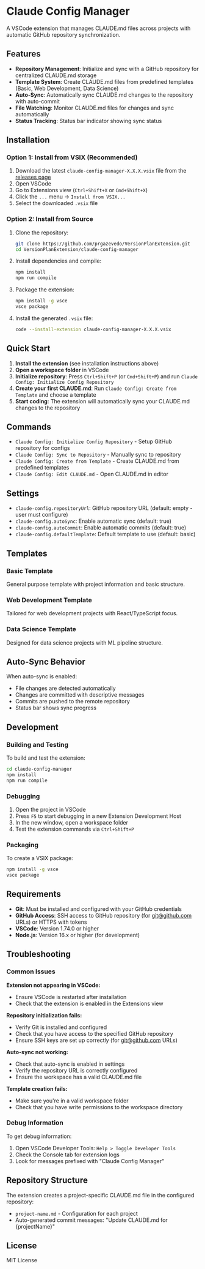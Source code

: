 # Claude Config Manager

A VSCode extension that manages CLAUDE.md files across projects with automatic GitHub repository synchronization.

## Features

- **Repository Management**: Initialize and sync with a GitHub repository for centralized CLAUDE.md storage
- **Template System**: Create CLAUDE.md files from predefined templates (Basic, Web Development, Data Science)
- **Auto-Sync**: Automatically sync CLAUDE.md changes to the repository with auto-commit
- **File Watching**: Monitor CLAUDE.md files for changes and sync automatically
- **Status Tracking**: Status bar indicator showing sync status

## Installation

### Option 1: Install from VSIX (Recommended)

1. Download the latest `claude-config-manager-X.X.X.vsix` file from the [releases page](https://github.com/prgazevedo/VersionPlanExtension/releases)
2. Open VSCode
3. Go to Extensions view (`Ctrl+Shift+X` or `Cmd+Shift+X`)
4. Click the `...` menu → `Install from VSIX...`
5. Select the downloaded `.vsix` file

### Option 2: Install from Source

1. Clone the repository:
   ```bash
   git clone https://github.com/prgazevedo/VersionPlanExtension.git
   cd VersionPlanExtension/claude-config-manager
   ```

2. Install dependencies and compile:
   ```bash
   npm install
   npm run compile
   ```

3. Package the extension:
   ```bash
   npm install -g vsce
   vsce package
   ```

4. Install the generated `.vsix` file:
   ```bash
   code --install-extension claude-config-manager-X.X.X.vsix
   ```

## Quick Start

1. **Install the extension** (see installation instructions above)
2. **Open a workspace folder** in VSCode
3. **Initialize repository**: Press `Ctrl+Shift+P` (or `Cmd+Shift+P`) and run `Claude Config: Initialize Config Repository`
4. **Create your first CLAUDE.md**: Run `Claude Config: Create from Template` and choose a template
5. **Start coding**: The extension will automatically sync your CLAUDE.md changes to the repository

## Commands

- `Claude Config: Initialize Config Repository` - Setup GitHub repository for configs
- `Claude Config: Sync to Repository` - Manually sync to repository
- `Claude Config: Create from Template` - Create CLAUDE.md from predefined templates
- `Claude Config: Edit CLAUDE.md` - Open CLAUDE.md in editor

## Settings

- `claude-config.repositoryUrl`: GitHub repository URL (default: empty - user must configure)
- `claude-config.autoSync`: Enable automatic sync (default: true)
- `claude-config.autoCommit`: Enable automatic commits (default: true)
- `claude-config.defaultTemplate`: Default template to use (default: basic)

## Templates

### Basic Template
General purpose template with project information and basic structure.

### Web Development Template  
Tailored for web development projects with React/TypeScript focus.

### Data Science Template
Designed for data science projects with ML pipeline structure.

## Auto-Sync Behavior

When auto-sync is enabled:
- File changes are detected automatically
- Changes are committed with descriptive messages
- Commits are pushed to the remote repository
- Status bar shows sync progress

## Development

### Building and Testing

To build and test the extension:

```bash
cd claude-config-manager
npm install
npm run compile
```

### Debugging

1. Open the project in VSCode
2. Press `F5` to start debugging in a new Extension Development Host
3. In the new window, open a workspace folder
4. Test the extension commands via `Ctrl+Shift+P`

### Packaging

To create a VSIX package:

```bash
npm install -g vsce
vsce package
```

## Requirements

- **Git**: Must be installed and configured with your GitHub credentials
- **GitHub Access**: SSH access to GitHub repository (for git@github.com URLs) or HTTPS with tokens
- **VSCode**: Version 1.74.0 or higher
- **Node.js**: Version 16.x or higher (for development)

## Troubleshooting

### Common Issues

**Extension not appearing in VSCode:**
- Ensure VSCode is restarted after installation
- Check that the extension is enabled in the Extensions view

**Repository initialization fails:**
- Verify Git is installed and configured
- Check that you have access to the specified GitHub repository
- Ensure SSH keys are set up correctly (for git@github.com URLs)

**Auto-sync not working:**
- Check that auto-sync is enabled in settings
- Verify the repository URL is correctly configured
- Ensure the workspace has a valid CLAUDE.md file

**Template creation fails:**
- Make sure you're in a valid workspace folder
- Check that you have write permissions to the workspace directory

### Debug Information

To get debug information:
1. Open VSCode Developer Tools: `Help > Toggle Developer Tools`
2. Check the Console tab for extension logs
3. Look for messages prefixed with "Claude Config Manager"

## Repository Structure

The extension creates a project-specific CLAUDE.md file in the configured repository:
- `project-name.md` - Configuration for each project
- Auto-generated commit messages: "Update CLAUDE.md for {projectName}"

## License

MIT License